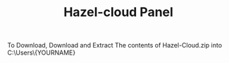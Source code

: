 <html>
<center><h1>Hazel-cloud Panel</h1></center>
<br>
<p>To Download, Download and Extract The contents of Hazel-Cloud.zip into C:\Users\{YOURNAME}</p>
</html>
